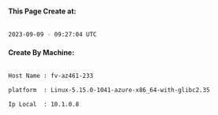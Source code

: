
   
#### This Page Create at:

```bash

2023-09-09 - 09:27:04 UTC

```

#### Create By Machine:

```bash

Host Name : fv-az461-233

platform  : Linux-5.15.0-1041-azure-x86_64-with-glibc2.35

Ip Local  : 10.1.0.8

```

